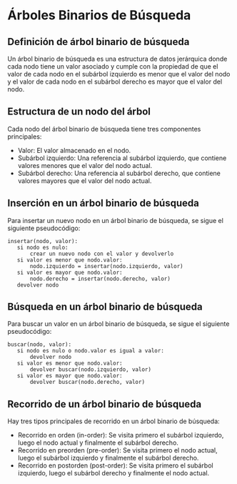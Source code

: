 # Árboles Binarios de Búsqueda

## Definición de árbol binario de búsqueda
Un árbol binario de búsqueda es una estructura de datos jerárquica donde cada nodo tiene un valor asociado y cumple con la propiedad de que el valor de cada nodo en el subárbol izquierdo es menor que el valor del nodo y el valor de cada nodo en el subárbol derecho es mayor que el valor del nodo.

## Estructura de un nodo del árbol
Cada nodo del árbol binario de búsqueda tiene tres componentes principales:
- Valor: El valor almacenado en el nodo.
- Subárbol izquierdo: Una referencia al subárbol izquierdo, que contiene valores menores que el valor del nodo actual.
- Subárbol derecho: Una referencia al subárbol derecho, que contiene valores mayores que el valor del nodo actual.

## Inserción en un árbol binario de búsqueda
Para insertar un nuevo nodo en un árbol binario de búsqueda, se sigue el siguiente pseudocódigo:

```
insertar(nodo, valor):
   si nodo es nulo:
       crear un nuevo nodo con el valor y devolverlo
   si valor es menor que nodo.valor:
       nodo.izquierdo = insertar(nodo.izquierdo, valor)
   si valor es mayor que nodo.valor:
       nodo.derecho = insertar(nodo.derecho, valor)
   devolver nodo
```

## Búsqueda en un árbol binario de búsqueda
Para buscar un valor en un árbol binario de búsqueda, se sigue el siguiente pseudocódigo:

```
buscar(nodo, valor):
   si nodo es nulo o nodo.valor es igual a valor:
       devolver nodo
   si valor es menor que nodo.valor:
       devolver buscar(nodo.izquierdo, valor)
   si valor es mayor que nodo.valor:
       devolver buscar(nodo.derecho, valor)
```

## Recorrido de un árbol binario de búsqueda
Hay tres tipos principales de recorrido en un árbol binario de búsqueda:
- Recorrido en orden (in-order): Se visita primero el subárbol izquierdo, luego el nodo actual y finalmente el subárbol derecho.
- Recorrido en preorden (pre-order): Se visita primero el nodo actual, luego el subárbol izquierdo y finalmente el subárbol derecho.
- Recorrido en postorden (post-order): Se visita primero el subárbol izquierdo, luego el subárbol derecho y finalmente el nodo actual.

